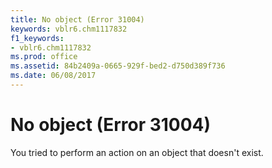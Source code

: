 ```yaml
---
title: No object (Error 31004)
keywords: vblr6.chm1117832
f1_keywords:
- vblr6.chm1117832
ms.prod: office
ms.assetid: 84b2409a-0665-929f-bed2-d750d389f736
ms.date: 06/08/2017
---
```



# No object (Error 31004)

You tried to perform an action on an object that doesn't exist.


